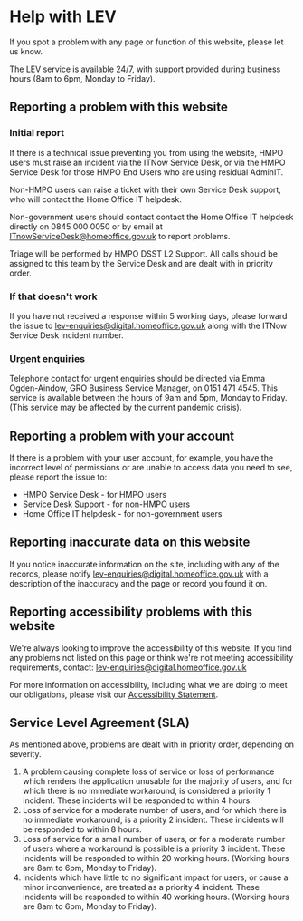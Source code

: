 # Help with LEV

If you spot a problem with any page or function of this website, please let us
know.

The LEV service is available 24/7, with support provided during business hours
(8am to 6pm, Monday to Friday).

## Reporting a problem with this website

### Initial report
If there is a technical issue preventing you from using the website, HMPO users
must raise an incident via the ITNow Service Desk, or via the HMPO Service Desk
for those HMPO End Users who are using residual AdminIT.

Non-HMPO users can raise a ticket with their own Service Desk support,
who will contact the Home Office IT helpdesk.

Non-government users should contact contact the Home Office IT helpdesk directly
on 0845 000 0050 or by email at [ITnowServiceDesk@homeoffice.gov.uk](ITnowServiceDesk@homeoffice.gov.uk)
to report problems.

Triage will be performed by HMPO DSST L2 Support.  All calls should be assigned
to this team by the Service Desk and are dealt with in priority order.

### If that doesn't work
If you have not received a response within 5 working days, please forward the
issue to [lev-enquiries@digital.homeoffice.gov.uk](mailto:lev-enquiries@digital.homeoffice.gov.uk)
along with the ITNow Service Desk incident number.

### Urgent enquiries
Telephone contact for urgent enquiries should be directed via Emma Ogden-Aindow,
GRO Business Service Manager, on 0151 471 4545. This service is available
between the hours of 9am and 5pm, Monday to Friday. (This service may be
affected by the current pandemic crisis).

## Reporting a problem with your account

If there is a problem with your user account, for example, you have the
incorrect level of permissions or are unable to access data you need to see,
please report the issue to:
- HMPO Service Desk - for HMPO users
- Service Desk Support - for non-HMPO users
- Home Office IT helpdesk - for non-government users

## Reporting inaccurate data on this website

If you notice inaccurate information on the site, including with any of the
records, please notify [lev-enquiries@digital.homeoffice.gov.uk](mailto:lev-enquiries@digital.homeoffice.gov.uk) with a description of the inaccuracy and
the page or record you found it on.

## Reporting accessibility problems with this website

We're always looking to improve the accessibility of this website.
If you find any problems not listed on this page or think we're not meeting
accessibility requirements, contact:
[lev-enquiries@digital.homeoffice.gov.uk](mailto:lev-enquiries@digital.homeoffice.gov.uk)

For more information on accessibility, including what we are doing to meet our
obligations, please visit our [Accessibility Statement](accessibility-statement).

## Service Level Agreement (SLA)

As mentioned above, problems are dealt with in priority order, depending on
severity.

<ol class="govuk-width-container">
<li>A problem causing complete loss of service or loss of performance which
renders the application unusable for the majority of users, and for which there
is no immediate workaround, is considered a priority 1 incident. These incidents
will be responded to within 4 hours.</li>
<li>Loss of service for a moderate number of users, and for which there is no
immediate workaround, is a priority 2 incident. These incidents will be
responded to within 8 hours.</li>
<li>Loss of service for a small number of users, or for a moderate number of
users where a workaround is possible is a priority 3 incident. These incidents
will be responded to within 20 working hours. (Working hours are 8am to 6pm,
Monday to Friday).</li>
<li>Incidents which have little to no significant impact for users, or cause a
minor inconvenience, are treated as a priority 4 incident. These incidents will
be responded to within 40 working hours. (Working hours are 8am to 6pm,
Monday to Friday).</li>
</ol>
